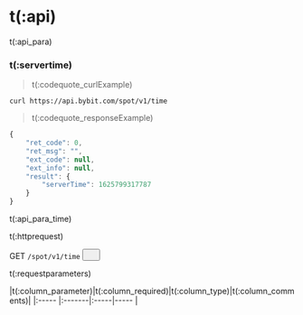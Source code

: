 # t(:api)
t(:api_para)

### t(:servertime)
> t(:codequote_curlExample)

```console
curl https://api.bybit.com/spot/v1/time
```

> t(:codequote_responseExample)

```javascript
{
	"ret_code": 0,
	"ret_msg": "",
	"ext_code": null,
	"ext_info": null,
	"result": {
		"serverTime": 1625799317787
	}
}
```
t(:api_para_time)

<p class="fake_header">t(:httprequest)</p>
GET
<code><span id=vpTime>/spot/v1/time</span></code>
<button class="clipboard_button" data-clipboard-action="copy" data-clipboard-target="#vpTime"><img src="/images/copy_to_clipboard.png" height=15 width=15></img></button>

<p class="fake_header">t(:requestparameters)</p>
|t(:column_parameter)|t(:column_required)|t(:column_type)|t(:column_comments)|
|:----- |:-------|:-----|----- |
